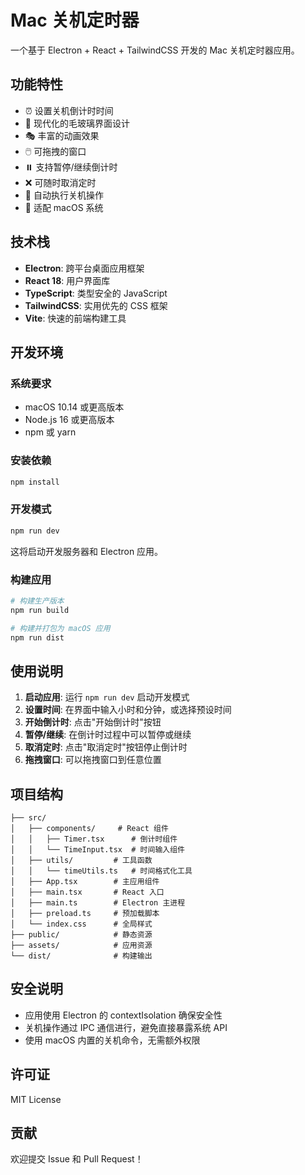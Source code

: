 # Mac 关机定时器

一个基于 Electron + React + TailwindCSS 开发的 Mac 关机定时器应用。

## 功能特性

- ⏰ 设置关机倒计时时间
- 🎨 现代化的毛玻璃界面设计
- 🎭 丰富的动画效果
- 🖱️ 可拖拽的窗口
- ⏸️ 支持暂停/继续倒计时
- ❌ 可随时取消定时
- 🔄 自动执行关机操作
- 📱 适配 macOS 系统

## 技术栈

- **Electron**: 跨平台桌面应用框架
- **React 18**: 用户界面库
- **TypeScript**: 类型安全的 JavaScript
- **TailwindCSS**: 实用优先的 CSS 框架
- **Vite**: 快速的前端构建工具

## 开发环境

### 系统要求

- macOS 10.14 或更高版本
- Node.js 16 或更高版本
- npm 或 yarn

### 安装依赖

```bash
npm install
```

### 开发模式

```bash
npm run dev
```

这将启动开发服务器和 Electron 应用。

### 构建应用

```bash
# 构建生产版本
npm run build

# 构建并打包为 macOS 应用
npm run dist
```

## 使用说明

1. **启动应用**: 运行 `npm run dev` 启动开发模式
2. **设置时间**: 在界面中输入小时和分钟，或选择预设时间
3. **开始倒计时**: 点击"开始倒计时"按钮
4. **暂停/继续**: 在倒计时过程中可以暂停或继续
5. **取消定时**: 点击"取消定时"按钮停止倒计时
6. **拖拽窗口**: 可以拖拽窗口到任意位置

## 项目结构

```
├── src/
│   ├── components/     # React 组件
│   │   ├── Timer.tsx      # 倒计时组件
│   │   └── TimeInput.tsx  # 时间输入组件
│   ├── utils/         # 工具函数
│   │   └── timeUtils.ts   # 时间格式化工具
│   ├── App.tsx        # 主应用组件
│   ├── main.tsx       # React 入口
│   ├── main.ts        # Electron 主进程
│   ├── preload.ts     # 预加载脚本
│   └── index.css      # 全局样式
├── public/            # 静态资源
├── assets/            # 应用资源
└── dist/              # 构建输出
```

## 安全说明

- 应用使用 Electron 的 contextIsolation 确保安全性
- 关机操作通过 IPC 通信进行，避免直接暴露系统 API
- 使用 macOS 内置的关机命令，无需额外权限

## 许可证

MIT License

## 贡献

欢迎提交 Issue 和 Pull Request！
